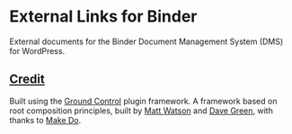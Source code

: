 # External Links for Binder

External documents for the Binder Document Management System (DMS) for WordPress.

## [Credit](#credit)

Built using the [Ground Control](https://github.com/mwtsn/external-links-for-binder) plugin framework. A framework based on root composition principles, built by [Matt Watson](https://github.com/mwtsn/) and [Dave Green](https://github.com/davetgreen/), with thanks to [Make Do](https://www.makedo.net/).
